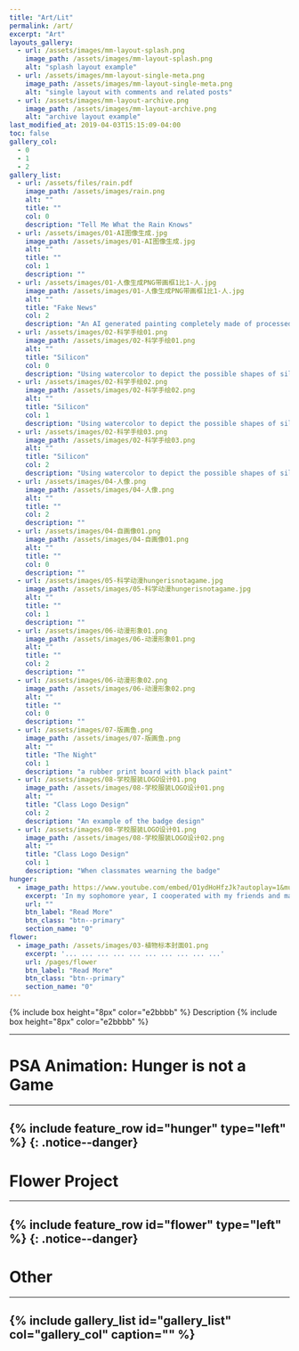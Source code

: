 ```yaml
---
title: "Art/Lit"
permalink: /art/
excerpt: "Art"
layouts_gallery:
  - url: /assets/images/mm-layout-splash.png
    image_path: /assets/images/mm-layout-splash.png
    alt: "splash layout example"
  - url: /assets/images/mm-layout-single-meta.png
    image_path: /assets/images/mm-layout-single-meta.png
    alt: "single layout with comments and related posts"
  - url: /assets/images/mm-layout-archive.png
    image_path: /assets/images/mm-layout-archive.png
    alt: "archive layout example"
last_modified_at: 2019-04-03T15:15:09-04:00
toc: false
gallery_col:
  - 0
  - 1
  - 2
gallery_list:
  - url: /assets/files/rain.pdf
    image_path: /assets/images/rain.png
    alt: ""
    title: ""
    col: 0
    description: "Tell Me What the Rain Knows"
  - url: /assets/images/01-AI图像生成.jpg
    image_path: /assets/images/01-AI图像生成.jpg
    alt: ""
    title: ""
    col: 1
    description: ""
  - url: /assets/images/01-人像生成PNG带画框1比1-人.jpg
    image_path: /assets/images/01-人像生成PNG带画框1比1-人.jpg
    alt: ""
    title: "Fake News"
    col: 2
    description: "An AI generated painting completely made of processed random numbers"
  - url: /assets/images/02-科学手绘01.png
    image_path: /assets/images/02-科学手绘01.png
    alt: ""
    title: "Silicon"
    col: 0
    description: "Using watercolor to depict the possible shapes of silicon based lives."
  - url: /assets/images/02-科学手绘02.png
    image_path: /assets/images/02-科学手绘02.png
    alt: ""
    title: "Silicon"
    col: 1
    description: "Using watercolor to depict the possible shapes of silicon based lives."
  - url: /assets/images/02-科学手绘03.png
    image_path: /assets/images/02-科学手绘03.png
    alt: ""
    title: "Silicon"
    col: 2
    description: "Using watercolor to depict the possible shapes of silicon based lives."
  - url: /assets/images/04-人像.png
    image_path: /assets/images/04-人像.png
    alt: ""
    title: ""
    col: 2
    description: ""
  - url: /assets/images/04-自画像01.png
    image_path: /assets/images/04-自画像01.png
    alt: ""
    title: ""
    col: 0
    description: ""
  - url: /assets/images/05-科学动漫hungerisnotagame.jpg
    image_path: /assets/images/05-科学动漫hungerisnotagame.jpg
    alt: ""
    title: ""
    col: 1
    description: ""
  - url: /assets/images/06-动漫形象01.png
    image_path: /assets/images/06-动漫形象01.png
    alt: ""
    title: ""
    col: 2
    description: ""
  - url: /assets/images/06-动漫形象02.png
    image_path: /assets/images/06-动漫形象02.png
    alt: ""
    title: ""
    col: 0
    description: ""
  - url: /assets/images/07-版画鱼.png
    image_path: /assets/images/07-版画鱼.png
    alt: ""
    title: "The Night"
    col: 1
    description: "a rubber print board with black paint"
  - url: /assets/images/08-学校服装LOGO设计01.png
    image_path: /assets/images/08-学校服装LOGO设计01.png
    alt: ""
    title: "Class Logo Design"
    col: 2
    description: "An example of the badge design"
  - url: /assets/images/08-学校服装LOGO设计01.png
    image_path: /assets/images/08-学校服装LOGO设计02.png
    alt: ""
    title: "Class Logo Design"
    col: 1
    description: "When classmates wearning the badge"
hunger:
  - image_path: https://www.youtube.com/embed/O1ydHoHfzJk?autoplay=1&mute=1
    excerpt: 'In my sophomore year, I cooperated with my friends and made this PSA animation for worldof7billion.org, competing in the Student Video Contest. The video focuses on making global awareness of hunger and raising several solutions to this problem. My teammates focused on creating the scripts while I animated the video.'
    url: ""
    btn_label: "Read More"
    btn_class: "btn--primary"
    section_name: "0"
flower:
  - image_path: /assets/images/03-植物标本封面01.png
    excerpt: '... ... ... ... ... ... ... ... ... ...'
    url: /pages/flower
    btn_label: "Read More"
    btn_class: "btn--primary"
    section_name: "0"
---
```


{% include box height="8px" color="e2bbbb" %}
Description
{% include box height="8px" color="e2bbbb" %}

---
# PSA Animation: Hunger is not a Game
---
{% include feature_row id="hunger" type="left" %}
{: .notice--danger}
---
# Flower Project
---
{% include feature_row id="flower" type="left" %}
{: .notice--danger}
---
# Other
---
{% include gallery_list id="gallery_list" col="gallery_col" caption="" %}
---